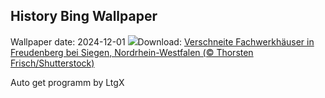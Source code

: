 ## History Bing Wallpaper
Wallpaper date: 2024-12-01
![](https://www.bing.com/th?id=OHR.FreudenbergHistoricHouses_DE-DE3863423728_UHD.jpg&w=1000)Download: [Verschneite Fachwerkhäuser in Freudenberg bei Siegen, Nordrhein-Westfalen (© Thorsten Frisch/Shutterstock)](https://www.bing.com/th?id=OHR.FreudenbergHistoricHouses_DE-DE3863423728_UHD.jpg)

Auto get programm by LtgX
